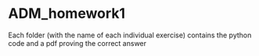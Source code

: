 # ADM_homework1

Each folder (with the name of each individual exercise) 
contains the python code and a pdf proving the correct 
answer
